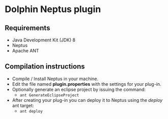 ﻿# Dolphin Neptus plugin


## Requirements
* Java Development Kit (JDK) 8
* Neptus
* Apache ANT  

## Compilation instructions

* Compile / Install Neptus in your machine.
* Edit the file named **plugin.properties** with the settings for your plug-in.
* Optionally generate an eclipse project by issuing the command:
   * `ant GenerateEclipseProject`
* After creating your plug-in you can deploy it to Neptus using the *deploy* ant target:
   * `ant deploy`

